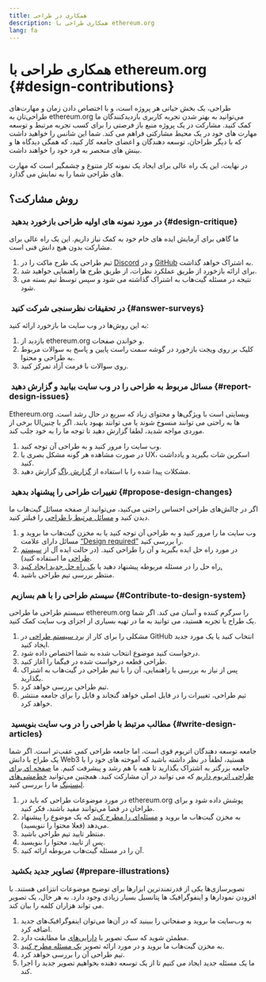 ```yaml
---
title: همکاری در طراحی
description: همکاری طراحی با ethereum.org
lang: fa
---
```


# همکاری طراحی با ethereum.org {#design-contributions}

طراحی، یک بخش حیاتی هر پروژه است،‌ و با اختصاص دادن زمان و مهارت‌های طراحی‌تان به ethereum.org می‌توانید به بهتر شدن تجربه‌ کاربری بازدیدکنندگان ما کمک کنید. مشارکت در یک پروژه منبع باز فرصتی را برای کسب تجربه مرتبط و توسعه مهارت های خود در یک محیط مشارکتی فراهم می کند. شما این شانس را خواهید داشت که با دیگر طراحان، توسعه دهندگان و اعضای جامعه کار کنید، که همگی دیدگاه ها و بینش های منحصر به فرد خود را خواهند داشت.

در نهایت، این یک راه عالی برای ایجاد یک نمونه کار متنوع و چشمگیر است که مهارت های طراحی شما را به نمایش می گذارد.

## روش مشارکت؟

### <Emoji text=":one:" size={1} /> &nbsp;در مورد نمونه های اولیه طراحی بازخورد بدهید {#design-critique}

ما گاهی برای آزمایش ایده های خام خود به کمک نیاز داریم. این یک راه عالی برای مشارکت بدون هیچ دانش فنی است.

1. تیم طراحی یک طرح ماکت را در [Discord](https://discord.com/invite/ethereum-org) و در [GitHub](https://github.com/ethereum/ethereum-org-website/labels/design%20required%20%F0%9F%8E%A8) به اشتراک خواهد گذاشت.
2. برای ارائه بازخورد از طریق عملکرد نظرات، از طریق طرح ها راهنمایی خواهید شد.
3. نتیجه در مسئله گیت‌هاب به اشتراک گذاشته می شود و سپس توسط تیم بسته می شود.

### <Emoji text=":two:" size={1} /> &nbsp;در تحقیقات نظرسنجی شرکت کنید {#answer-surveys}

به این روش‌ها در وب سایت ما بازخورد ارائه کنید:

1. بازدید از ethereum.org و خواندن صفحات.
2. کلیک بر روی ویجت بازخورد در گوشه سمت راست پایین و پاسخ به سوالات مربوط به طراحی و محتوا.
3. روی سوالات با فرمت آزاد تمرکز کنید.

### <Emoji text=":three:" size={1} /> &nbsp;مسائل مربوط به طراحی را در وب سایت بیابید و گزارش دهید {#report-design-issues}

Ethereum.org وبسایتی است با ویژگی‌ها و محتوای زیاد که سریع در حال رشد است. برخی از UIها به راحتی می توانند منسوخ شوند یا می توانند بهبود یابند. اگر با چنین موردی مواجه شدید، لطفا گزارش دهید تا توجه ما را به خود جلب کند.

1. وب سایت را مرور کنید و به طراحی آن توجه کنید.
2. در صورت مشاهده هر گونه مشکل بصری یا UX، اسکرین شات بگیرید و یادداشت کنید.
3. مشکلات پیدا شده را با استفاده از [گزارش باگ](https://github.com/ethereum/ethereum-org-website/issues/new/choose) گزارش دهید.

### <Emoji text=":four:" size={1} /> &nbsp;تغییرات طراحی را پیشنهاد بدهید {#propose-design-changes}

اگر در چالش‌های طراحی احساس راحتی می‌کنید، می‌توانید از صفحه مسائل گیت‌هاب ما دیدن کنید و [مسائل مرتبط با طراحی](https://github.com/ethereum/ethereum-org-website/labels/design%20required%20%F0%9F%8E%A8) را فیلتر کنید.

1. وب سایت ما را مرور کنید و به طراحی آن توجه کنید یا به مخزن گیت‌هاب ما بروید و مسائل دارای علامت [“Design required”](https://github.com/ethereum/ethereum-org-website/labels/design%20required%20%F0%9F%8E%A8) را بررسی کنید.
2. در مورد راه حل ایده بگیرید و آن را طراحی کنید. (در حالت ایده آل از [سیستم طراحی](https://www.figma.com/community/file/1134414495420383395) ما استفاده کنید).
3. راه حل را در مسئله مربوطه پیشنهاد دهید یا [یک راه حل جدید ایجاد کنید.](https://github.com/ethereum/ethereum-org-website/issues/new?assignees=&labels=feature+%3Asparkles%3A&template=feature_request.yaml&title=Feature+request)
4. منتظر بررسی تیم طراحی باشید.

### <Emoji text=":five:" size={1} /> &nbsp;سیستم طراحی را با هم بسازیم {#Contribute-to-design-system}

سیستم طراحی ما طراحی ethereum.org را سرگرم کننده و آسان می کند. اگر شما یک طراح با تجربه هستید، می توانید به ما در تهیه بسیاری از اجزای وب سایت کمک کنید.

1. مشکلی را برای کار از [برد سیستم طراحی](https://github.com/ethereum/ethereum-org-website/labels/design%20system) در GitHub انتخاب کنید یا یک مورد جدید ایجاد کنید.
2. درخواست کنید موضوع انتخاب شده به شما اختصاص داده شود.
3. طراحی قطعه درخواست شده در فیگما را آغاز کنید.
4. پس از نیاز به بررسی یا راهنمایی، آن را با تیم طراحی در گیت‌هاب به اشتراک بگذارید.
5. تیم طراحی بررسی خواهد کرد.
6. تیم طراحی، تغییرات را در فایل اصلی خواهد گنجاند و فایل را برای جامعه منتشر خواهد کرد.

### <Emoji text=":six:" size={1} /> &nbsp;مطالب مرتبط با طراحی را در وب سایت بنویسید {#write-design-articles}

جامعه توسعه دهندگان اتریوم قوی است، اما جامعه طراحی کمی عقب‌تر است. اگر شما یک طراح با دانش Web3 هستید، لطفاً در نظر داشته باشید که آموخته های خود را با جامعه بزرگتر به اشتراک بگذارید تا همه با هم رشد و پیشرفت کنیم. ما [صفحه ای برای طراحی اتریوم داریم](/developers/docs/design-and-ux/) که می توانید در آن مشارکت کنید. همچنین می‌توانید [خط‌مشی‌های لیستینگ](/contributing/design/adding-design-resources) ما را بررسی کنید.

1. در مورد موضوعات طراحی که باید در ethereum.org پوشش داده شود و برای طراحان در فضا می‌توانند مفید باشند، فکر کنید.
2. به مخزن گیت‌هاب ما بروید و [مسئله‌ای را مطرح کنید](https://github.com/ethereum/ethereum-org-website/issues/new) که یک موضوع را پیشنهاد می‌دهد (فعلا محتوا را ننویسید).
3. منتظر تایید تیم طراحی باشید.
4. پس از تایید، محتوا را بنویسید.
5. آن را در مسئله گیت‌هاب مربوطه ارائه کنید.

### <Emoji text=":seven:" size={1} /> &nbsp;تصاویر جدید بکشید {#prepare-illustrations}

تصویرسازی‌ها یکی از قدرتمندترین ابزارها برای توضیح موضوعات انتزاعی هستند. با افزودن نمودارها و اینفوگرافیک ها پتانسیل بسیار زیادی وجود دارد. به هر حال، یک تصویر می تواند هزاران کلمه را بیان کند.

1. به وب‌سایت ما بروید و صفحاتی را ببینید که در آن‌ها می‌توان اینفوگرافیک‌های جدید اضافه کرد.
2. مطمئن شوید که سبک تصویر با [دارایی‌های](/assets/) ما مطابقت دارد.
3. به مخزن گیت‌هاب ما بروید و در مورد ارائه تصویر [یک مسئله مطرح کنید](https://github.com/ethereum/ethereum-org-website/issues/new).
4. تیم طراحی آن را بررسی خواهد کرد.
5. ما یک مسئله جدید ایجاد می کنیم تا از یک توسعه دهنده بخواهیم تصویر جدید را اجرا کند.
